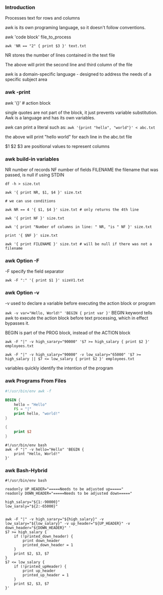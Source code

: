 ### Introduction

Processes text for rows and columns


awk is its own programing language, so it doesn't follow conventions.

awk 'code block' file_to_process

`awk 'NR == "2" { print $3 }' text.txt`

NR stores the number of lines contained in the text file

The above will print the second line and third column of the file

awk is a domain-specific language - designed to address the needs of a specific subject area


### awk -print

awk '{}' # action block

single quotes are not part of the block, it just prevents variable substitution. Awk is a language and has its own variables.

awk can print a literal such as:
`awk '{print "hello", "world"}' < abc.txt`

the above will print "hello world" for each line in the abc.txt file

$1 $2 $3 are positional values to represent columns


### awk build-in variables

NR number of records
NF number of fields
FILENAME the filename that was passed, is null if using STDIN
```
df -h > size.txt

awk '{ print NR, $1, $4 }' size.txt

# we can use conditions

awk NR == 4 '{ $1, $4 }' size.txt # only returns the 4th line

awk '{ print NF }' size.txt

awk '{ print "Number of columns in line: " NR, "is " NF }' size.txt

print '{ $NF }' size.txt

awk '{ print FILENAME }' size.txt # will be null if there was not a filename

```

### awk Option -F

-F specify the field separator

`awk -F ":" '{ print $1 }' sizeV1.txt`


### awk Option -v

-v used to declare a variable before executing the action block or program

`awk -v var="Hello, World!" 'BEGIN { print var }'`
BEGIN keyword tells awk to execute the action block before text processing, which in effect bypasses it.

BEGIN is part of the PROG block, instead of the ACTION block

`awk -F "|" -v high_sarary="90000" '$7 >= high_salary { print $2 }' employees.txt`

`awk -F "|" -v high_salary="90000" -v low_salary="65000" '$7 >= high_salary || $7 <= low_salary { print $2 }' employees.txt`

variables quickly identify the intention of the program

### awk Programs From Files

``` hello.awk
#!/usr/bin/env awk -f

BEGIN {
    hello = "Hello"
    FS = "|"
    print hello, "world!"
}

{
    print $2
}
```

```
#!/usr/bin/env bash
awk -F "|" -v hello="Hello" 'BEGIN {
    print "Hello, World!"
}'
```

### awk Bash-Hybrid

```
#!/usr/bin/env bash

readonly UP_HEADER="=====Needs to be adjusted up====="
readonly DOWN_HEADER="=====Needs to be adjusted down====="

high_salary="${1:-90000}"
low_saraly="${2:-65000}"


awk -F "|" -v high_sarary="${high_salary}" -v low_salary="${low_salary}" -v up_header="${UP_HEADER}" -v down_header="${DOWN_HEADER}" '
$7 >= high_salary {
    if (!printed_down_header) {
        print down_header
        printed_down_header = 1
    }
    print $2, $3, $7
}
$7 <= low_salary {
    if (!printed_upHeader) {
        print up_header
        printed_up_header = 1
    }
    print $2, $3, $7
}'
```

```



